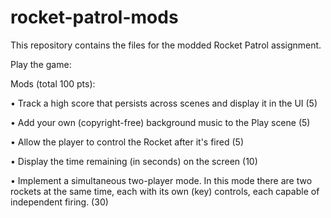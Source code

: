 # rocket-patrol-mods
This repository contains the files for the modded Rocket Patrol assignment.


Play the game:


Mods (total 100 pts):

• Track a high score that persists across scenes and display it in the UI (5)

• Add your own (copyright-free) background music to the Play scene (5)
  
• Allow the player to control the Rocket after it's fired (5)

• Display the time remaining (in seconds) on the screen (10)

• Implement a simultaneous two-player mode. In this mode there are two rockets at the same time, each with its own (key) controls, each capable of independent firing. (30)
